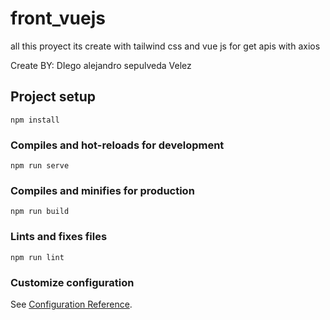 # front_vuejs

all this proyect its create with tailwind css and vue js for get apis with axios

Create BY: DIego alejandro sepulveda Velez

## Project setup
```
npm install
```

### Compiles and hot-reloads for development
```
npm run serve
```

### Compiles and minifies for production
```
npm run build
```

### Lints and fixes files
```
npm run lint
```

### Customize configuration
See [Configuration Reference](https://cli.vuejs.org/config/).
